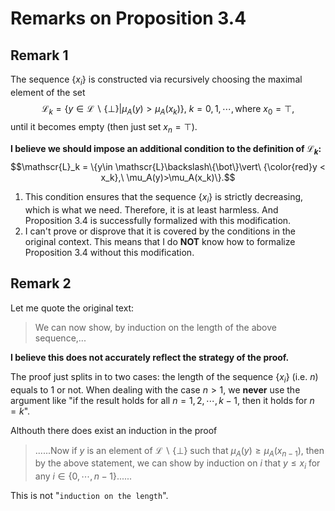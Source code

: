 # Remarks on Proposition 3.4
## Remark 1
The sequence $\{x_i\}$ is constructed via recursively choosing the maximal element of the set
$$\mathscr{L}_k = \{y\in \mathscr{L}\backslash\{\bot\}\vert \mu_A(y)>\mu_A(x_k)\},\ k=0, 1,\cdots, \text{where } x_0=\top,$$
until it becomes empty (then just set $x_n=\top$).

**I believe we should impose an additional condition to the definition of $\mathscr{L}_k$:**
$$\mathscr{L}_k = \{y\in \mathscr{L}\backslash\{\bot\}\vert\ {\color{red}y < x_k},\ \mu_A(y)>\mu_A(x_k)\}.$$

1. This condition ensures that the sequence $\{x_i\}$ is strictly decreasing, which is what we need. Therefore, it is at least harmless. And Proposition 3.4 is successfully formalized with this modification.
2. I can't prove or disprove that it is covered by the conditions in the original context. This means that I do **NOT** know how to formalize Proposition 3.4 without this modification.

## Remark 2
Let me quote the original text:
> We can now show, by induction on the length of the above sequence,...

**I believe this does not accurately reflect the strategy of the proof.**

The proof just splits in to two cases: the length of the sequence $\{x_i\}$ (i.e. $n$) equals to $1$ or not. When dealing with the case $n>1$, we **never** use the argument like "if the result holds for all $n=1,2,\cdots,k-1$, then it holds for $n=k$". 

Althouth there does exist an induction in the proof
> ......Now if $y$ is an element of $\mathscr{L}\backslash \{\bot\}$ such that $\mu_A(y)\geq \mu_A(x_{n-1})$, then by the above statement, we can show by induction on $i$ that $y\leq x_i$ for any $i\in\{0,\cdots,n-1\}$......

This is not "`induction on the length`".